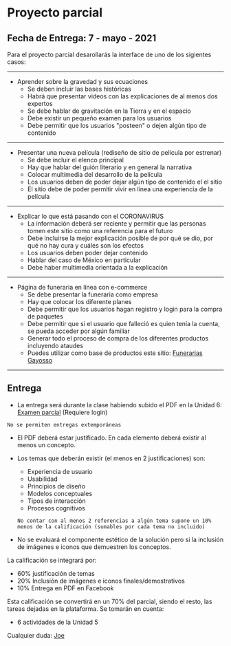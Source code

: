 # Proyecto parcial

## Fecha de Entrega: 7 - mayo - 2021
Para el proyecto parcial desarollarás la interface de uno de los sigientes casos:

---
- Aprender sobre la gravedad y sus ecuaciones
	- Se deben incluir las bases históricas
    - Habrá que presentar videos con las explicaciones de al menos dos expertos
    - Se debe hablar de gravitación en la Tierra y en el espacio
    - Debe existir un pequeño examen para los usuarios
    - Debe permitir que los usuarios "posteen" o dejen algún tipo de contenido
---
- Presentar una nueva película (rediseño de sitio de película por estrenar)
	- Se debe incluir el elenco principal
    - Hay que hablar del guión literario y en general la narrativa
    - Colocar multimedia del desarrollo de la película
    - Los usuarios deben de poder dejar algún tipo de contenido el el sitio
    - El sitio debe de poder permitir vivir en línea una experiencia de la película
---
- Explicar lo que está pasando con el CORONAVIRUS
	- La información deberá ser reciente y permitir que las personas tomen este sitio como una referencia para el futuro
    - Debe incluirse la mejor explicación posible de por qué se dio, por qué no hay cura y cuáles son los efectos
    - Los usuarios deben poder dejar contenido
    - Hablar del caso de México en particular
    - Debe haber multimedia orientada a la explicación
---

- Página de funeraria en línea con e-commerce
	- Se debe presentar la funeraria como empresa
	- Hay que colocar los diferente planes
	- Debe permitir que los usuarios hagan registro y login para la compra de paquetes
	- Debe permitir que si el usuario que falleció es quien tenía la cuenta, se pueda acceder por algún familiar
	- Generar todo el proceso de compra de los diferentes productos incluyendo ataudes
	- Puedes utilizar como base de productos este sitio: [Funerarias Gayosso](https://www.gayosso.com/?gclid=CjwKCAjw-YT1BRAFEiwAd2WRtjnL5_z93PyrzvhMy2ZNbWAkhlovWkJz1pcu8uIPFTKA0kNE8672TBoCtRYQAvD_BwE)
---

## Entrega
- La entrega será durante la clase habiendo subido el PDF en la Unidad 6: [Examen parcial](https://www.facebook.com/groups/itesmdpmi2020/learning_content/?filter=1535070500003893) (Requiere login)
```
No se permiten entregas extemporáneas
```

- El PDF deberá estar justificado. En cada elemento deberá existir al menos un concepto.
- Los temas que deberán existir (el menos en 2 justificaciones) son:
	* Experiencia de usuario
    * Usabilidad
    * Principios de diseño
    * Modelos conceptuales
    * Tipos de interacción
    * Procesos cognitivos

  ```
  No contar con al menos 2 referencias a algún tema supone un 10% menos de la calificación (sumables por cada tema no incluido)
  ```
- No se evaluará el componente estético de la solución pero si la inclusión de imágenes e iconos que demuestren los conceptos.


La calificación se integrará por:
- 60% justificación de temas
- 20% Inclusión de imágenes e iconos finales/demostrativos
- 10% Entrega en PDF en Facebook

Esta calificación se convertirá en un 70% del parcial, siendo el resto, las tareas dejadas en la plataforma.
Se tomarán en cuenta:
- 6 actividades de la Unidad 5

Cualquier duda: [Joe](mailto:jose.c.mondragon@tec.mx)
